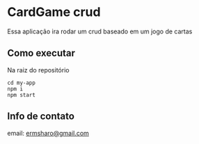 # CardGame crud

Essa aplicação ira rodar um crud baseado em um jogo de cartas

## Como executar

Na raiz do repositório

    cd my-app
    npm i
    npm start

## Info de contato

email: ermsharo@gmail.com
